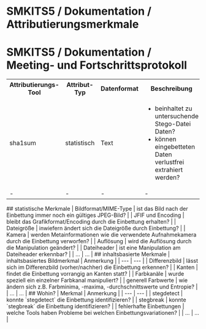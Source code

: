 # SMKITS5 / Dokumentation / Attributierungsmerkmale
# SMKITS5 / Dokumentation / Meeting- und Fortschrittsprotokoll
<table>
  <tbody>
    <tr>
      <th>Attributierungs-Tool</th>
      <th>Attribut-Typ</th>
      <th>Datenformat</th>
      <th>Beschreibung</th>
      <th>Stego-ID</th>
    </tr>
    <tr>
      <td>sha1sum</td>
      <td>statistisch</td>
      <td>Text</td>
      <td>
        <ul>
          <li>beinhaltet zu untersuchende Stego-Datei Daten?</li>
          <li>können eingebetteten Daten verlustfrei extrahiert werden?</li>
        </ul>
      </td>
      <td>-</td>
    </tr>
    <tr>
      <td>-</td>
      <td>-</td>
      <td>-</td>
      <td>-</td>
      <td>-</td>
    </tr>
  </tbody>
</table>
## statistische Merkmale
| Bildformat/MIME-Type | ist das Bild nach der Einbettung immer noch ein gültiges JPEG-Bild? |
| JFIF und Encoding | bleibt das Grafikformat/Encoding durch die Einbettung erhalten? |
| Dateigröße | inwiefern ändert sich die Dateigröße durch Einbettung? |
| Kamera | werden Metainformationen wie die verwendete Aufnahmekamera durch die Einbettung verworfen? |
| Auflösung | wird die Auflösung durch die Manipulation geändert? |
| Dateiheader | ist eine Manipulation am Dateiheader erkennbar? |
| ... | ... |
## inhaltsbasierte Merkmale
| inhaltsbasiertes Bildmerkmal | Anmerkung |
| --- | --- |
| Differenzbild | lässt sich im Differenzbild (vorher/nachher) die Einbettung erkennen? |
| Kanten | findet die Einbettung vorrangig an Kanten statt? |
| Farbkanäle | wurde speziell ein einzelner Farbkanal manipuliert? |
| generell Farbwerte | wie ändern sich z.B. Farbminima, -maxima, -durchschnittswerte und Entropie? |
| ... | ... |
## Wohin?
| Merkmal | Anmerkung |
| --- | --- |
| stegdetect | konnte `stegdetect` die Einbettung identifizieren? |
| stegbreak | konnte `stegbreak` die Einbettung identifizieren? |
| fehlerhafte Einbettungen | welche Tools haben Probleme bei welchen Einbettungsvariationen? |
| ... | ... |

